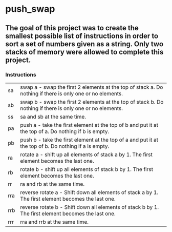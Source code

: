 # push_swap

The goal of this project was to create the smallest possible list of instructions in order to sort a set of numbers given as a string. Only two stacks of memory were allowed to complete this project.
----
### Instructions
|    |                                                                                                         |
|----|---------------------------------------------------------------------------------------------------------|
|sa  |swap a - swap the first 2 elements at the top of stack a. Do nothing if there is only one or no elements.|
|sb  |swap b - swap the first 2 elements at the top of stack b. Do nothing if there is only one or no elements.|
|ss  |sa and sb at the same time.                                                                              |
|pa  |push a - take the first element at the top of b and put it at the top of a. Do nothing if b is empty.    |
|pb  |push b - take the first element at the top of a and put it at the top of b. Do nothing if a is empty.    |
|ra  |rotate a - shift up all elements of stack a by 1. The first element becomes the last one.                |
|rb  |rotate b - shift up all elements of stack b by 1. The first element becomes the last one.                |
|rr  |ra and rb at the same time.                                                                              |
|rra |reverse rotate a - Shift down all elements of stack a by 1. The first element becomes the last one.      |
|rrb |reverse rotate b - Shift down all elements of stack b by 1. The first element becomes the last one.      |
|rrr |rra and rrb at the same time.                                                                            |
